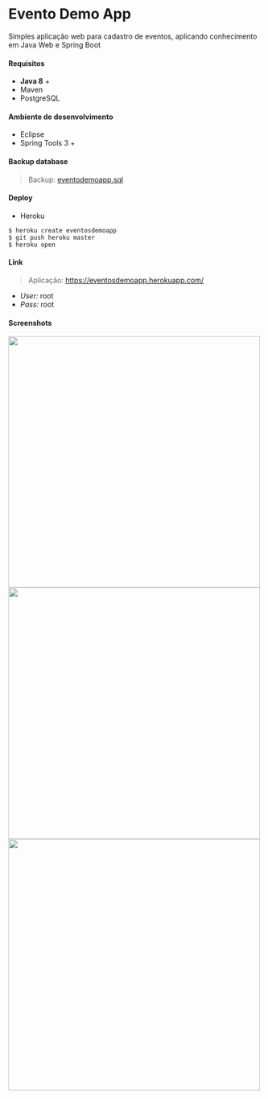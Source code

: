 # Evento Demo App
Simples aplicação web para cadastro de eventos, aplicando conhecimento em Java Web e Spring Boot

#### Requisitos
- **Java 8** + 
- Maven
- PostgreSQL

#### Ambiente de desenvolvimento
- Eclipse
- Spring Tools 3 +

#### Backup database
> Backup: [eventodemoapp.sql](https://github.com/cleefsouza/evento-demoApp/blob/master/database/eventodemoapp.sql)

#### Deploy
- Heroku

```
$ heroku create eventosdemoapp
$ git push heroku master
$ heroku open
```

#### Link
> Aplicação: https://eventosdemoapp.herokuapp.com/ <br>
- *User:* root<br>
- *Pass:* root

#### Screenshots
<img src="https://github.com/cleefsouza/evento-demoApp/blob/master/screenshots/index.PNG" width="500px"/><br/>
<img src="https://github.com/cleefsouza/evento-demoApp/blob/master/screenshots/event-list.PNG" width="500px"/><br/>
<img src="https://github.com/cleefsouza/evento-demoApp/blob/master/screenshots/details-event.PNG" width="500px"/>
